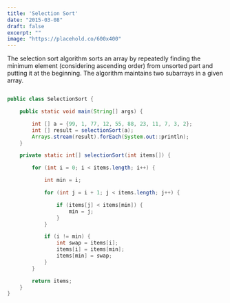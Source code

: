 ```yaml
---
title: 'Selection Sort'
date: "2015-03-08"
draft: false
excerpt: ""
image: "https://placehold.co/600x400"
---
```


The selection sort algorithm sorts an array by repeatedly finding the minimum element (considering ascending order) from unsorted part and putting it at the beginning. The algorithm maintains two subarrays in a given array.


```java

public class SelectionSort {

    public static void main(String[] args) {

        int [] a = {99, 1, 77, 12, 55, 88, 23, 11, 7, 3, 2};
        int [] result = selectionSort(a);
        Arrays.stream(result).forEach(System.out::println);
    }

    private static int[] selectionSort(int items[]) {

        for (int i = 0; i < items.length; i++) {

            int min = i;

            for (int j = i + 1; j < items.length; j++) {

                if (items[j] < items[min]) {
                    min = j;
                }
            }

            if (i != min) {
                int swap = items[i];
                items[i] = items[min];
                items[min] = swap;
            }
        }

        return items;
    }
}

```
